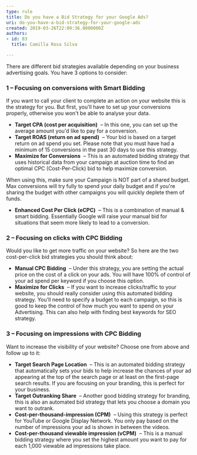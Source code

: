 ```yaml
---
type: rule
title: Do you have a Bid Strategy for your Google Ads?
uri: do-you-have-a-bid-strategy-for-your-google-ads
created: 2019-03-26T22:09:36.0000000Z
authors:
- id: 83
  title: Camilla Rosa Silva

---
```


There are different bid strategies available depending on your business advertising goals. You have 3 options to consider:
 
### 1 – Focusing on conversions with Smart Bidding


If you want to call your client to complete an action on your website this is the strategy for you. But first, you'll have to set up your conversions properly, otherwise you won't be able to analyse your data.

- **Target CPA (cost per acquisition)**  – In this one, you can set up the average amount you'd like to pay for a conversion.
- **Target ROAS (return on ad spend)**  – Your bid is based on a target return on ad spend you set. Please note that you must have had a minimum of 15 conversions in the past 30 days to use this strategy.
- **Maximize for Conversions**  – This is an automated bidding strategy that uses historical data from your campaign at auction time to find an optimal CPC (Cost-Per-Click) bid to help maximize conversion.


When using this, make sure your Campaign is NOT part of a shared budget. Max conversions will try fully to spend your daily budget and if you're sharing the budget with other campaigns you will quickly deplete them of funds.

- **Enhanced Cost Per Click (eCPC)**  – This is a combination of manual & smart bidding. Essentially Google will raise your manual bid for situations that seem more likely to lead to a conversion.


### 2 – Focusing on clicks with CPC Bidding

Would you like to get more traffic on your website? So here are the two cost-per-click bid strategies you should think about:

- **Manual CPC Bidding**  – Under this strategy, you are setting the actual price on the cost of a click on your ads. You will have 100% of control of your ad spend per keyword if you choose this option.
- **Maximize for Clicks**  – If you want to increase clicks/traffic to your website, you should really consider using this automated bidding strategy. You'll need to specify a budget to each campaign, so this is good to keep the control of how much you want to spend on your Advertising. This can also help with finding best keywords for SEO strategy.


### 3 – Focusing on impressions with CPC Bidding

Want to increase the visibility of your website? Choose one from above and follow up to it:

- **Target Search Page Location**  – This is an automated bidding strategy that automatically sets your bids to help increase the chances of your ad appearing at the top of the search page or at least on the first-page search results. If you are focusing on your branding, this is perfect for your business.
- **Target Outranking Share**  – Another good bidding strategy for branding, this is also an automated bid strategy that lets you choose a domain you want to outrank.
- **Cost-per-thousand-impression (CPM)**  – Using this strategy is perfect for YouTube or Google Display Network. You only pay based on the number of impressions your ad is shown in between the videos.
- **Cost-per-thousand viewable impression (vCPM)**  – This is a manual bidding strategy where you set the highest amount you want to pay for each 1,000 viewable ad impressions take place.
